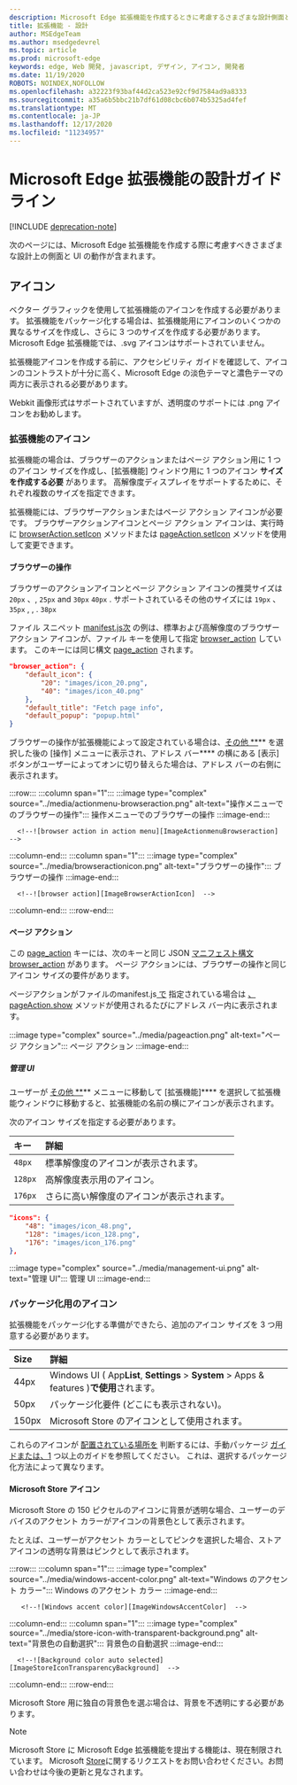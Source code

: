 ```yaml
---
description: Microsoft Edge 拡張機能を作成するときに考慮するさまざまな設計側面と UI 動作について説明します。
title: 拡張機能 - 設計
author: MSEdgeTeam
ms.author: msedgedevrel
ms.topic: article
ms.prod: microsoft-edge
keywords: edge, Web 開発, javascript, デザイン, アイコン, 開発者
ms.date: 11/19/2020
ROBOTS: NOINDEX,NOFOLLOW
ms.openlocfilehash: a32223f93baf44d2ca523e92cf9d7584ad9a8333
ms.sourcegitcommit: a35a6b5bbc21b7df61d08cbc6b074b5325ad4fef
ms.translationtype: MT
ms.contentlocale: ja-JP
ms.lasthandoff: 12/17/2020
ms.locfileid: "11234957"
---
```

# Microsoft Edge 拡張機能の設計ガイドライン  

[!INCLUDE [deprecation-note](../includes/deprecation-note.md)]  

次のページには、Microsoft Edge 拡張機能を作成する際に考慮すべきさまざまな設計上の側面と UI の動作が含まれます。  

## アイコン  

ベクター グラフィックを使用して拡張機能のアイコンを作成する必要があります。  拡張機能をパッケージ化する場合は、拡張機能用にアイコンのいくつかの異なるサイズを作成し、さらに 3 つのサイズを作成する必要があります。  Microsoft Edge 拡張機能では、.svg アイコンはサポートされていません。  

拡張機能アイコンを作成する前に、アクセシビリティ ガイド[][ExtensionsGuidesAccessibility]を確認して、アイコンのコントラストが十分に高く、Microsoft Edge の淡色テーマと濃色テーマの両方に表示される必要があります。  

Webkit 画像形式はサポートされていますが、透明度のサポートには .png アイコンをお勧めします。  

### 拡張機能のアイコン  

拡張機能の場合は、ブラウザーのアクションまたはページ アクション用に 1 つのアイコン サイズを作成し、[拡張機能] ウィンドウ用に 1 つのアイコン **サイズを作成する必要** があります。  高解像度ディスプレイをサポートするために、それぞれ複数のサイズを指定できます。  

拡張機能には、ブラウザーアクションまたはページ アクション アイコンが必要です。  ブラウザーアクションアイコンとページ アクション アイコンは、実行時に [browserAction.setIcon][MSDApiBrowseractionSeticon] メソッドまたは [pageAction.setIcon][MDNApiPageactionSeticon] メソッドを使用して変更できます。  

#### ブラウザーの操作  

ブラウザーのアクションアイコンとページ アクション アイコンの推奨サイズは `20px` 、, `25px` and `30px` `40px` .  サポートされているその他のサイズには `19px` 、 `35px` , , . `38px`  

ファイル スニペット [manifest.js次][ExtensionsApisupportManifestkeys] の例は、標準および高解像度のブラウザー アクション アイコンが、ファイル キーを使用して指定 [browser_action][MDNManifestjsonBrowserAction] しています。  このキーには同じ構文 [page_action][MDNManifestjsonPageAction] されます。  

```json
"browser_action": {
    "default_icon": {
        "20": "images/icon_20.png",
        "40": "images/icon_40.png"
    },
    "default_title": "Fetch page info",
    "default_popup": "popup.html"
}
```  

ブラウザーの操作が拡張機能によって設定されている場合は、[その他 **](...)** を選択した後の [操作] メニューに表示され、アドレス バー**** の横にある [表示] ボタンがユーザーによってオンに切り替えらた場合は、アドレス バーの右側に表示されます。  

:::row:::
   :::column span="1":::
      :::image type="complex" source="../media/actionmenu-browseraction.png" alt-text="操作メニューでのブラウザーの操作":::
         操作メニューでのブラウザーの操作 :::image-end:::
      
      <!--![browser action in action menu][ImageActionmenuBrowseraction]  -->  
   :::column-end:::
   :::column span="1":::
      :::image type="complex" source="../media/browseractionicon.png" alt-text="ブラウザーの操作":::
         ブラウザーの操作 :::image-end:::
      
      <!--![browser action][ImageBrowserActionIcon]  -->  
   :::column-end:::
:::row-end:::

#### ページ アクション  

この [page_action][MDNManifestjsonPageAction] キーには、次のキーと同じ JSON [マニフェスト構文browser_action][MDNManifestjsonBrowserAction] があります。  ページ アクションには、ブラウザーの操作と同じアイコン サイズの要件があります。  

ページアクションがファイルのmanifest.js[ で][ExtensionsApisupportManifestkeys] 指定されている場合は [、pageAction.show][MDNApiPageactionShow] メソッドが使用されるたびにアドレス バー内に表示されます。  

:::image type="complex" source="../media/pageaction.png" alt-text="ページ アクション":::
   ページ アクション
:::image-end:::

<!--![page action][ImagePageaction]  -->  

##### 管理 UI  

ユーザーが [その他 **](...)** メニューに移動して [拡張機能]**** を選択して拡張機能ウィンドウに移動すると、拡張機能の名前の横にアイコンが表示されます。  

次のアイコン サイズを指定する必要があります。  

| キー | 詳細 |  
|:--- |:--- |  
| `48px` | 標準解像度のアイコンが表示されます。 |  
| `128px` | 高解像度表示用のアイコン。 |  
| `176px` | さらに高い解像度のアイコンが表示されます。 |  


```json
"icons": {
    "48": "images/icon_48.png",
    "128": "images/icon_128.png",
    "176": "images/icon_176.png"
},
```  

:::image type="complex" source="../media/management-ui.png" alt-text="管理 UI":::
   管理 UI
:::image-end:::

<!--![management UI][ImageManagementUi]  -->  

### パッケージ化用のアイコン  

拡張機能をパッケージ化する準備ができたら、追加のアイコン サイズを 3 つ用意する必要があります。  

| Size | 詳細 |  
|:--- |:--- |  
| 44px | Windows UI \( App**List**, **Settings**  \>  **System**  \>  Apps & features \)**で使用**されます。 |  
| 50px | パッケージ化要件 \(どこにも表示されない\)。 |  
| 150px | Microsoft Store のアイコンとして使用されます。 |  


これらのアイコンが [配置されている場所を][ExtensionsGuidesPackagingCreatingTestingPackagesAssetsFolder] 判断するには、手動パッケージ [ガイドまたは、1][ExtensionsGuidesPackagingUsingManifoldjsPackagePackagingManifoldjs] つ以上のガイドを参照してください。  これは、選択するパッケージ化方法によって異なります。  

#### Microsoft Store アイコン  

Microsoft Store の 150 ピクセルのアイコンに背景が透明な場合、ユーザーのデバイスのアクセント カラーがアイコンの背景色として表示されます。  

たとえば、ユーザーがアクセント カラーとしてピンクを選択した場合、ストア アイコンの透明な背景はピンクとして表示されます。  

:::row:::
   :::column span="1":::
       :::image type="complex" source="../media/windows-accent-color.png" alt-text="Windows のアクセント カラー":::
          Windows のアクセント カラー :::image-end:::
       
       <!--![Windows accent color][ImageWindowsAccentColor]  -->  
   :::column-end:::
   :::column span="1":::
      :::image type="complex" source="../media/store-icon-with-transparent-background.png" alt-text="背景色の自動選択":::
         背景色の自動選択 :::image-end:::
      
      <!--![Background color auto selected][ImageStoreIconTransparencyBackground]  -->  
   :::column-end:::
:::row-end:::

Microsoft Store 用に独自の背景色を選ぶ場合は、背景を不透明にする必要があります。  

> [!NOTE]
> Microsoft Store に Microsoft Edge 拡張機能を提出する機能は、現在制限されています。  Microsoft [Store][AkaExtensionRequest]に関するリクエストをお問い合わせください。お問い合わせは今後の更新と見なされます。  

<!-- image links -->  

<!--[ImageActionmenuBrowseraction]: ../media/actionmenu-browseraction.png "browser action in action menu"  -->  
<!--[ImageBrowserActionIcon]: ../media/browseractionicon.png "browser action"  -->  
<!--[ImagePageaction]: ../media/pageaction.png "page action"  -->  
<!--[ImageManagementUi]: ../media/management-ui.png "management UI"  -->  
<!--[ImageWindowsAccentColor]: ../media/windows-accent-color.png "Windows accent color"  -->  
<!--[ImageStoreIconTransparencyBackground]: ../media/store-icon-with-transparent-background.png "Background color auto selected"  -->  

<!-- links -->  

[ExtensionsGuidesAccessibility]: ./accessibility.md "アクセシビリティ |Microsoft Docs"  
[ExtensionsGuidesPackagingCreatingTestingPackagesAssetsFolder]: ./packaging/creating-and-testing-extension-packages.md#assets-folder "Assets フォルダー - Microsoft Edge Extension AppX パッケージの作成とテスト |Microsoft Docs"  
[ExtensionsGuidesPackagingUsingManifoldjsPackagePackagingManifoldjs]: ./packaging/using-manifoldjs-to-package-extensions.md#packaging-with-manifoldjs "Packaging with ManifoldJS - Using ManifoldJS to create Extension AppX Packages |Microsoft Docs"  

[ExtensionsApisupportManifestkeys]: ../API-support/supported-manifest-keys.md "サポートされているマニフェスト キー |Microsoft Docs"  

[AkaExtensionRequest]: https://aka.ms/extension-request "お問い合わせ"  

[MSDApiBrowseractionSeticon]: https://developer.mozilla.org/Add-ons/WebExtensions/API/browserAction/setIcon "browserAction.setIcon() - API |MDN"  
[MDNApiPageactionSeticon]: https://developer.mozilla.org/Add-ons/WebExtensions/API/pageAction/setIcon "pageAction.setIcon() - API |MDN"  
[MDNApiPageactionShow]: https://developer.mozilla.org/Add-ons/WebExtensions/API/pageAction/show "pageAction.show() - API |MDN"  
[MDNManifestjsonBrowserAction]: https://developer.mozilla.org/docs/Mozilla/Add-ons/WebExtensions/manifest.json/browser_action "browser_action - manifest.json |MDN"  
[MDNManifestjsonPageAction]: https://developer.mozilla.org/docs/Mozilla/Add-ons/WebExtensions/manifest.json/page_action "page_action - manifest.json |MDN"  
